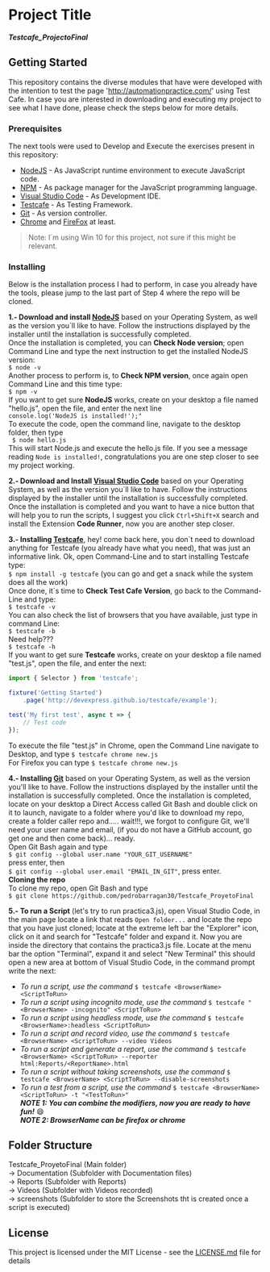 # Project Title
***Testcafe_ProjectoFinal***

## Getting Started
This repository contains the diverse modules that have were developed with the intention to test the page 'http://automationpractice.com/' using Test Cafe. In case you are interested in downloading and executing my project to see what I have done, please check the steps below for more details.

### Prerequisites
The next tools were used to Develop and Execute the exercises present in this repository:
* [NodeJS](https://nodejs.org/en/download/) - As JavaScript runtime environment to execute JavaScript code. 
* [NPM](https://www.npmjs.com/) - As package manager for the JavaScript programming language.
* [Visual Studio Code](https://code.visualstudio.com/download) - As Development IDE.
* [Testcafe](https://devexpress.github.io/testcafe/) - As Testing Framework.
* [Git](https://git-scm.com/downloads) - As version controller.
* [Chrome](https://www.google.com/chrome/) and [FireFox](https://www.mozilla.org/en-US/firefox/new/) at least.
> Note: I´m using Win 10 for this project, not sure if this might be relevant.

### Installing
Below is the installation process I had to perform, in case you already have the tools, please jump to the last part of Step 4 where the repo will be cloned.

**1.- Download and install [NodeJS](https://nodejs.org/en/download/)** based on your Operating System, as well as the version you´ll like to have. Follow the instructions displayed by the installer until the installation is successfully completed.  
Once the installation is completed, you can **Check Node version**; open Command Line and type the next instruction to get the installed NodeJS version:  
`$ node -v`  
Another process to perform is, to **Check NPM version**, once again open Command Line and this time type:  
`$ npm -v`  
If you want to get sure **NodeJS** works, create on your desktop a file named "hello.js", open the file, and enter the next line  
`console.log('NodeJS is installed!');"`  
To execute the code, open the command line, navigate to the desktop folder, then type  
` $ node hello.js`  
This will start Node.js and execute the hello.js file. If you see a message reading `Node is installed!`, congratulations you are one step closer to see my project working.

**2.- Download and Install [Visual Studio Code](https://code.visualstudio.com/download)** based on your Operating System, as well as the version you´ll like to have. Follow the instructions displayed by the installer until the installation is successfully completed.  
Once the installation is completed and you want to have a nice button that will help you to run the scripts, I suggest you click `Ctrl+Shift+X` search and install the Extension __Code Runner__, now you are another step closer.

**3.- Installing [Testcafe](https://devexpress.github.io/testcafe/)**, hey! come back here, you don´t need to download anything for Testcafe (you already have what you need), that was just an informative link. Ok, open Command-Line and to start installing Testcafe type:  
`$ npm install -g testcafe` (you can go and get a snack while the system does all the work)  
 Once done, it´s time to **Check Test Cafe Version**, go back to the Command-Line and type:  
`$ testcafe -v`  
You can also check the list of browsers that you have available, just type in command Line:  
`$ testcafe -b`  
Need help???  
`$ testcafe -h`  
If you want to get sure **Testcafe** works, create on your desktop a file named "test.js", open the file, and enter the next:  
```javascript
import { Selector } from 'testcafe';

fixture('Getting Started')
    .page('http://devexpress.github.io/testcafe/example');

test('My first test', async t => {
    // Test code
});
```
To execute the file "test.js" in Chrome, open the Command Line navigate to Desktop, and type `$ testcafe chrome new.js`  
For Firefox you can type `$ testcafe chrome new.js`
 
**4.- Installing [Git](https://git-scm.com/downloads)** based on your Operating System, as well as the version you'll like to have. Follow the instructions displayed by the installer until the installation is successfully completed.
Once the installation is completed, locate on your desktop a Direct Access called Git Bash and double click on it to launch, navigate to a folder where you'd like to download my repo, create a folder caller repo and..... wait!!!, we forgot to configure Git, we'll need your user name and email, (if you do not have a GitHub account, go get one and then come back)... ready.  
Open Git Bash again and type  
`$ git config --global user.name "YOUR_GIT_USERNAME"`  
press enter, then  
`$ git config --global user.email "EMAIL_IN_GIT"`, press enter.  
**Cloning the repo**  
To clone my repo, open Git Bash and type  
`$ git clone https://github.com/pedrobarragan30/Testcafe_ProyetoFinal`

**5.- To run a Script** (let's try to run practica3.js), open Visual Studio Code, in the main page locate a link that reads `Open folder...` and locate the repo that you have just cloned; locate at the extreme left bar the "Explorer" icon, click on it and search for "Testcafe" folder and expand it. Now you are inside the directory that contains the practica3.js file.
Locate at the menu bar the option "Terminal", expand it and select "New Terminal" this should open a new area at bottom of Visual Studio Code, in the command prompt write the next:

* _To run a script, use the command_ `$ testcafe <BrowserName> <ScriptToRun>`
* _To run a script using incognito mode, use the command_ `$ testcafe "<BrowserName> -incognito" <ScriptToRun>`
* _To run a script using headless mode, use the command_ `$ testcafe <BrowserName>:headless <ScriptToRun>`
* _To run a script and record video, use the command_ `$ testcafe <BrowserName> <ScriptToRun> --video Videos`
* _To run a script and generate a report, use the command_ `$ testcafe <BrowserName> <ScriptToRun> --reporter html:Reports/<ReportName>.html`
* _To run a script without taking screenshots, use the command_ `$ testcafe <BrowserName> <ScriptToRun> --disable-screenshots` 
* _To run a test from a script, use the command_ `$ testcafe <BrowserName> <ScriptToRun> -t "<TestToRun>"`  
***NOTE 1: You can combine the modifiers, now you are ready to have fun!*** :smile:  
***NOTE 2: BrowserName can be firefox or chrome***

## Folder Structure
Testcafe_ProyetoFinal (Main folder)  
-> Documentation (Subfolder with Documentation files)  
-> Reports (Subfolder with Reports)  
-> Videos (Subfolder with Videos recorded)  
-> screenshots (Subfolder to store the Screenshots tht is created once a script is executed)

## License
This project is licensed under the MIT License - see the [LICENSE.md](LICENSE.md) file for details